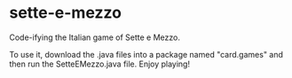 # sette-e-mezzo
Code-ifying the Italian game of Sette e Mezzo.

To use it, download the .java files into a package named "card.games" and then run the SetteEMezzo.java file. Enjoy playing!
